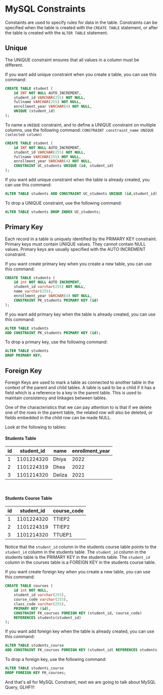 # MySQL Constraints
Constaints are used to specify rules for data in the table. Constraints can be specified when the table is created with the `CREATE TABLE` statement, or after the table is created with the `ALTER TABLE` statement.

## Unique
The UNIQUE constraint ensures that all values in a column must be different.

If you want add unique constraint when you create a table, you can use this command:
```sql
CREATE TABLE student ( 
    id INT NOT NULL AUTO_INCREMENT, 
    student_id VARCHAR(255) NOT NULL, 
    fullname VARCHAR(255) NOT NULL, 
    enrollment_year VARCHAR(4) NOT NULL, 
    UNIQUE (student_id)
);
```
To name a `UNIQUE` constraint, and to define a UNIQUE constraint on multiple columns, use the following command:
``CONSTRAINT constraint_name UNIQUE (selected column)``

```sql
CREATE TABLE student ( 
    id INT NOT NULL AUTO_INCREMENT, 
    student_id VARCHAR(255) NOT NULL, 
    fullname VARCHAR(255) NOT NULL, 
    enrollment_year VARCHAR(4) NOT NULL, 
    CONSTRAINT UC_students UNIQUE (id, student_id)
);
```

If you want add unique constraint when the table is already created, you can use this command:
```sql
ALTER TABLE students ADD CONSTRAINT UC_students UNIQUE (id,student_id);
```

To drop a UNIQUE constraint, use the following command:
```sql
ALTER TABLE students DROP INDEX UC_students;
```

## Primary Key
Each record in a table is uniquely identified by the PRIMARY KEY constraint. Primary keys must contain UNIQUE values. They cannot contain NULL values. Primary keys are usually specified with the AUTO INCREMENT constraint.

If you want create primary key when you create a new table, you can use this command:
```sql
CREATE TABLE students (
    id int NOT NULL AUTO INCREMENT,
    student_id varchar(255) NOT NULL,
    name varchar(255), 
    enrollment_year VARCHAR(4) NOT NULL, 
    CONSTRAINT PK_students PRIMARY KEY (id)
);
``` 
If you want add primary key when the table is already created, you can use this command:
```sql
ALTER TABLE students
ADD CONSTRAINT PK_students PRIMARY KEY (id);
```
To drop a primary key, use the following command:
```sql
ALTER TABLE students
DROP PRIMARY KEY;
```

## Foreign Key
Foreign Keys are used to mark a table as connected to another table in the context of the parent and child tables. A table is said to be a child if it has a field which is a reference to a key in the parent table. This is used to maintain consistency and linkages between tables.

One of the characteristics that we can pay attention to is that if we delete one of the rows in the parent table, the related row will also be deleted, or fields embedded in the child row can be made NULL.

Look at the following to tables:

#### Students Table
| id | student_id | name  | enrollment_year |
|----|------------|-------|-----------------|
| 1  | 1101224320 | Dhiya | 2022            |
| 2  | 1101224319 | Dhea  | 2022            |
| 3  | 1101214320 | Deliza| 2021            |

<br/>

#### Students Course Table
| id | student_id | course_code |
|----|------------|-------------|
| 1  | 1101224320 | TTIEP2      |
| 2  | 1101224319 | TTIEP2      |
| 3  | 1101214320 | TTUEP1      |

Notice that the `student_id` column in the students course table points to the `student_id` column in the students table. The `student_id` column in the students table is the PRIMARY KEY in the students table. The `student_id` column in the courses table is a FOREIGN KEY in the students course table.

If you want create foreign key when you create a new table, you can use this command:
```sql
CREATE TABLE courses (
    id int NOT NULL,
    student_id varchar(255),
    course_code varchar(255),
    class_code varchar(255),
    PRIMARY KEY (id), 
    CONSTRAINT FK_courses FOREIGN KEY (student_id, course_code) 
    REFERENCES students(student_id) 
);
```

If you want add foreign key when the table is already created, you can use this command:
```sql
ALTER TABLE students_course
ADD CONSTRAINT FK_courses FOREIGN KEY (student_id) REFERENCES students(student_id);
```

To drop a foreign key, use the following command:
```sql
ALTER TABLE students_course
DROP FOREIGN KEY FK_courses;
```

And that's all for MySQL Constraint, next we are going to talk about MySQL Query,  GLHF!!!
